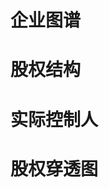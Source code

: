 

# 企业图谱
<code src='./enterprise/index.tsx'></code>

# 股权结构
<code src='./stock-right/index.tsx'></code>

# 实际控制人
<code src='./controller/index.tsx'></code>

# 股权穿透图
<code src='./penetration/index.tsx'></code>
